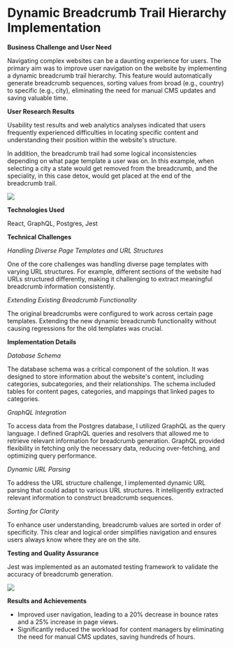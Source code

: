 # Dynamic Breadcrumb Trail Hierarchy Implementation

<b>Business Challenge and User Need</b>

Navigating complex websites can be a daunting experience for users. The primary aim was to improve user navigation on the website by implementing a dynamic breadcrumb trail hierarchy. This feature would automatically generate breadcrumb sequences, sorting values from broad (e.g., country) to specific (e.g., city), eliminating the need for manual CMS updates and saving valuable time.

<b>User Research Results</b>

Usability test results and web analytics analyses indicated that users frequently experienced difficulties in locating specific content and understanding their position within the website's structure. 

In addition, the breadcrumb trail had some logical inconsistencies depending on what page template a user was on. In this example, when selecting a city a state would get removed from the breadcrumb, and the speciality, in this case detox, would get placed at the end of the breadcrumb trail.

<img src="https://i.imgur.com/OWy50qS.png">

<b>Technologies Used</b>

React, GraphQL, Postgres, Jest

<b>Technical Challenges</b>

*Handling Diverse Page Templates and URL Structures*

One of the core challenges was handling diverse page templates with varying URL structures. For example, different sections of the website had URLs structured differently, making it challenging to extract meaningful breadcrumb information consistently. 

*Extending Existing Breadcrumb Functionality*

The original breadcrumbs were configured to work across certain page templates. Extending the new dynamic breadcrumb functionality without causing regressions for the old templates was crucial.

<b>Implementation Details</b>

*Database Schema*

The database schema was a critical component of the solution. It was designed to store information about the website's content, including categories, subcategories, and their relationships. The schema included tables for content pages, categories, and mappings that linked pages to categories.

*GraphQL Integration*

To access data from the Postgres database, I utilized GraphQL as the query language. I defined GraphQL queries and resolvers that allowed me to retrieve relevant information for breadcrumb generation. GraphQL provided flexibility in fetching only the necessary data, reducing over-fetching, and optimizing query performance.

*Dynamic URL Parsing*

To address the URL structure challenge, I implemented dynamic URL parsing that could adapt to various URL structures. It intelligently extracted relevant information to construct breadcrumb sequences. 

*Sorting for Clarity*

To enhance user understanding, breadcrumb values are sorted in order of specificity. This clear and logical order simplifies navigation and ensures users always know where they are on the site. 

<b>Testing and Quality Assurance</b>

Jest was implemented as an automated testing framework to validate the accuracy of breadcrumb generation.</b>

<img src="https://i.imgur.com/Np9Gitc.png">

<b>Results and Achievements</b>

- Improved user navigation, leading to a 20% decrease in bounce rates and a 25% increase in page views.
- Significantly reduced the workload for content managers by eliminating the need for manual CMS updates, saving hundreds of hours.
